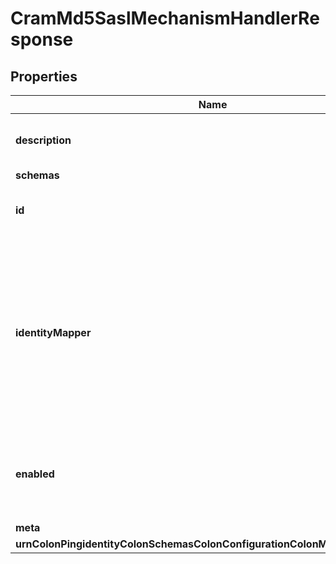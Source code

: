 

# CramMd5SaslMechanismHandlerResponse


## Properties

| Name | Type | Description | Notes |
|------------ | ------------- | ------------- | -------------|
|**description** | **String** | A description for this SASL Mechanism Handler |  [optional] |
|**schemas** | **List&lt;EnumcramMd5SaslMechanismHandlerSchemaUrn&gt;** |  |  |
|**id** | **String** | Name of the SASL Mechanism Handler |  |
|**identityMapper** | **String** | Specifies the name of the identity mapper used with this SASL mechanism handler to match the authentication ID included in the SASL bind request to the corresponding user in the directory. |  |
|**enabled** | **Boolean** | Indicates whether the SASL mechanism handler is enabled for use. |  |
|**meta** | [**MetaMeta**](MetaMeta.md) |  |  [optional] |
|**urnColonPingidentityColonSchemasColonConfigurationColonMessagesColon20** | [**MetaUrnPingidentitySchemasConfigurationMessages20**](MetaUrnPingidentitySchemasConfigurationMessages20.md) |  |  [optional] |



